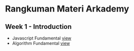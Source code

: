 # Rangkuman Materi Arkademy

## Week 1 - Introduction
- Javascript Fundamental <a href="https://github.com/rifanid98/arkademy-rangkuman-materi/blob/master/Week%201%20-%20Introduction/%2301%20Fundamental%20JavaScript/">view</a>
- Algorithm Fundamental <a href="https://github.com/rifanid98/arkademy-rangkuman-materi/blob/master/Week%201%20-%20Introduction/%2302%20Fundamental%20Algorithm/">view</a>